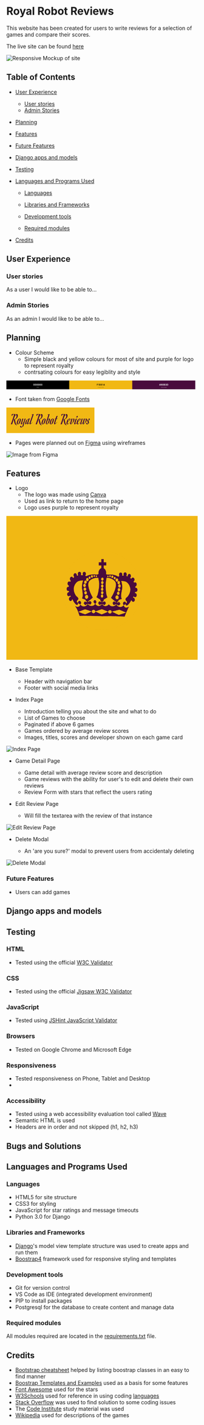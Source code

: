 # Royal Robot Reviews

This website has been created for users to write reviews for a selection of games and compare their scores.

The live site can be found [here](https://royal-robot-reviews.herokuapp.com/)

![Responsive Mockup of site]()

## Table of Contents

* [User Experience](#user-experience)

    * [User stories](#user-stories)
    * [Admin Stories](#admin-stories)

* [Planning](#planning)

* [Features](#features)

* [Future Features](#future-features)

* [Django apps and models](#django-apps-and-models)

* [Testing](#testing)

* [Languages and Programs Used](#languages-and-programs-used)

    * [Languages](#languages)

    * [Libraries and Frameworks](#libraries-and-frameworks)

    * [Development tools](#development-tools)

    * [Required modules](#required-modules)

* [Credits](#credits)

## User Experience

### User stories

As a user I would like to be able to...

### Admin Stories

As an admin I would like to be able to...

## Planning

* Colour Scheme
    * Simple black and yellow colours for most of site and purple for logo to represent royalty
    * contrsating colours for easy legiblity and style

![Colour scheme #000000 #F1B814 #490B3D](static/images/colourscheme.png)

* Font taken from [Google Fonts](https://fonts.google.com/)

![Romanesco Font](static/images/romanescofont.PNG)

* Pages were planned out on [Figma](https://www.figma.com) using wireframes

![Image from Figma]()

## Features

* Logo
    * The logo was made using [Canva](canva.com)
    * Used as link to return to the home page
    * Logo uses purple to represent royalty

![Logo](static/images/logo.png)

* Base Template

    * Header with navigation bar
    * Footer with social media links

* Index Page
    * Introduction telling you about the site and what to do
    * List of Games to choose
    * Paginated if above 6 games
    * Games ordered by average review scores
    * Images, titles, scores and developer shown on each game card

![Index Page]()

* Game Detail Page

    * Game detail with average review score and description
    * Game reviews with the ability for user's to edit and delete their own reviews
    * Review Form with stars that reflect the users rating

* Edit Review Page

    * Will fill the textarea with the review of that instance

![Edit Review Page]()

* Delete Modal

    * An 'are you sure?' modal to prevent users from accidentaly deleting

![Delete Modal]()

### Future Features

* Users can add games

## Django apps and models

## Testing

### HTML

* Tested using the official [W3C Validator](https://validator.w3.org/nu/?doc=https%3A%2F%2Froyal-robot-reviews.herokuapp.com%2F)

### CSS

* Tested using the official [Jigsaw W3C Validator](https://jigsaw.w3.org/css-validator/validator)

### JavaScript

* Tested using [JSHint JavaScript Validator](https://jshint.com/)

### Browsers

* Tested on Google Chrome and Microsoft Edge

### Responsiveness

* Tested responsiveness on Phone, Tablet and Desktop
*

### Accessibility

* Tested using a web accessibility evaluation tool called [Wave](https://wave.webaim.org/)
* Semantic HTML is used
* Headers are in order and not skipped (h1, h2, h3)

## Bugs and Solutions



## Languages and Programs Used

### Languages

* HTML5 for site structure
* CSS3 for styling
* JavaScript for star ratings and message timeouts
* Python 3.0 for Django

### Libraries and Frameworks

* [Django](https://www.djangoproject.com/)'s model view template structure was used to create apps and run them
* [Boostrap4](https://getbootstrap.com/docs/4.5/getting-started/introduction/) framework used for responsive styling and templates

### Development tools
* Git for version control
* VS Code as IDE (integrated development environment)
* PIP to install packages
* Postgresql for the database to create content and manage data

### Required modules

All modules required are located in the [requirements.txt](requirements.txt) file.

## Credits

* [Bootstrap cheatsheet](https://hackerthemes.com/bootstrap-cheatsheet/) helped by listing boostrap classes in an easy to find manner
* [Boostrap Templates and Examples](https://getbootstrap.com/docs/5.1/examples/) used as a basis for some features
* [Font Awesome](https://fontawesome.com/) used for the stars
* [W3Schools](https://www.w3schools.com/) used for reference in using coding [languages](#languages)
* [Stack Overflow](https://stackoverflow.com/) was used to find solution to some coding issues
* The [Code Institute](https://codeinstitute.net/) study material was used
* [Wikipedia](https://www.wikipedia.org/) used for descriptions of the games